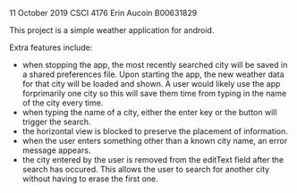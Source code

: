 11 October 2019
CSCI 4176
Erin Aucoin
B00631829

This project is a simple weather application for android.

Extra features include:
-   when stopping the app, the most recently searched city will be saved in a shared preferences file.  Upon starting the app, the new weather data for that city will be loaded and shown.  A user would likely use the app forprimarily one city so this will save them time from typing in the name of the city every time.
-   when typing the name of a city, either the enter key or the button will trigger the search.
-   the horizontal view is blocked to preserve the placement of information.
-   when the user enters something other than a known city name, an error message appears.
-   the city entered by the user is removed from the editText field after the search has occured.  This allows the user to search for another city without having to erase the first one.
